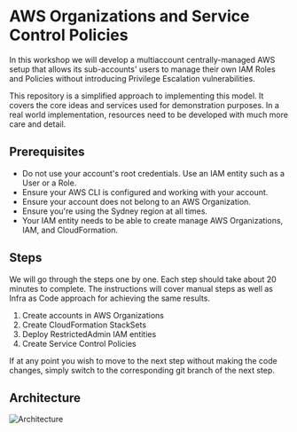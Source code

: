 # AWS Organizations and Service Control Policies

In this workshop we will develop a multiaccount centrally-managed AWS setup
that allows its sub-accounts' users to manage their own IAM Roles and Policies
without introducing Privilege Escalation vulnerabilities.

This repository is a simplified approach to implementing this model. It covers
the core ideas and services used for demonstration purposes. In a real world
implementation, resources need to be developed with much more care and detail. 

## Prerequisites

*   Do not use your account's root credentials. Use an IAM entity such as a
    User or a Role.
*   Ensure your AWS CLI is configured and working with your account.
*   Ensure your account does not belong to an AWS Organization.
*   Ensure you're using the Sydney region at all times.
*   Your IAM entity needs to be able to create manage AWS Organizations, IAM,
    and CloudFormation.

## Steps

We will go through the steps one by one. Each step should take about 20 minutes
to complete. The instructions will cover manual steps as well as Infra as Code
approach for achieving the same results.

1.  Create accounts in AWS Organizations
1.  Create CloudFormation StackSets
1.  Deploy RestrictedAdmin IAM entities
1.  Create Service Control Policies

If at any point you wish to move to the next step without making the code
changes, simply switch to the corresponding git branch of the next step.

## Architecture

![Architecture](./diagrams/architecture.png)


